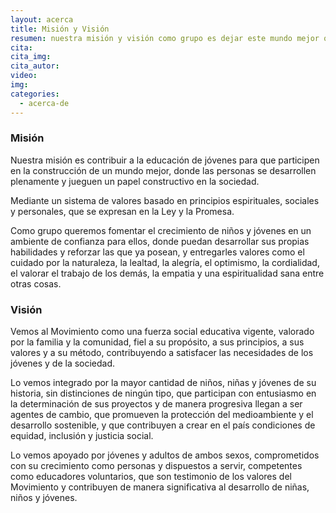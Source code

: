 ```yaml
---
layout: acerca
title: Misión y Visión
resumen: nuestra misión y visión como grupo es dejar este mundo mejor que como lo encontramos
cita: 
cita_img: 
cita_autor: 
video: 
img: 
categories: 
  - acerca-de
---
```

### Misión

Nuestra misión es contribuir a la educación de jóvenes para que participen en la construcción de un mundo mejor, donde las personas se desarrollen plenamente y jueguen un papel constructivo en la sociedad.

Mediante un sistema de valores basado en principios espirituales, sociales y personales, que se expresan en la Ley y la Promesa.

Como grupo queremos fomentar el crecimiento de niños y jóvenes en un ambiente de confianza para ellos, donde puedan desarrollar sus propias habilidades y reforzar las que ya posean, y entregarles valores como el cuidado por la naturaleza, la lealtad, la alegría, el optimismo, la cordialidad, el valorar el trabajo de los demás, la empatia y una espiritualidad sana entre otras cosas.

### Visión

Vemos al Movimiento como una fuerza social educativa vigente, valorado por la  familia y la comunidad, fiel a su propósito, a sus principios, a sus valores y a su método, contribuyendo a satisfacer las necesidades de los jóvenes y de la sociedad. 

Lo vemos integrado por la mayor cantidad de niños, niñas y jóvenes de su historia, sin distinciones de ningún tipo, que participan con entusiasmo en la determinación de sus proyectos y de manera progresiva llegan a ser agentes de cambio, que promueven la protección del medioambiente y el desarrollo sostenible, y que contribuyen a crear en el país condiciones de equidad, inclusión y justicia social.

Lo vemos apoyado por jóvenes y adultos de ambos sexos, comprometidos con su crecimiento como personas y dispuestos a servir, competentes como educadores voluntarios, que son testimonio de los valores del Movimiento y contribuyen de manera significativa al desarrollo de niñas, niños y jóvenes.